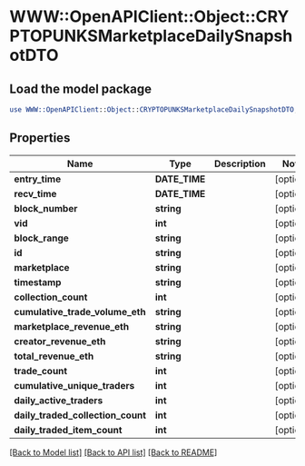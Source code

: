 # WWW::OpenAPIClient::Object::CRYPTOPUNKSMarketplaceDailySnapshotDTO

## Load the model package
```perl
use WWW::OpenAPIClient::Object::CRYPTOPUNKSMarketplaceDailySnapshotDTO;
```

## Properties
Name | Type | Description | Notes
------------ | ------------- | ------------- | -------------
**entry_time** | **DATE_TIME** |  | [optional] 
**recv_time** | **DATE_TIME** |  | [optional] 
**block_number** | **string** |  | [optional] 
**vid** | **int** |  | [optional] 
**block_range** | **string** |  | [optional] 
**id** | **string** |  | [optional] 
**marketplace** | **string** |  | [optional] 
**timestamp** | **string** |  | [optional] 
**collection_count** | **int** |  | [optional] 
**cumulative_trade_volume_eth** | **string** |  | [optional] 
**marketplace_revenue_eth** | **string** |  | [optional] 
**creator_revenue_eth** | **string** |  | [optional] 
**total_revenue_eth** | **string** |  | [optional] 
**trade_count** | **int** |  | [optional] 
**cumulative_unique_traders** | **int** |  | [optional] 
**daily_active_traders** | **int** |  | [optional] 
**daily_traded_collection_count** | **int** |  | [optional] 
**daily_traded_item_count** | **int** |  | [optional] 

[[Back to Model list]](../README.md#documentation-for-models) [[Back to API list]](../README.md#documentation-for-api-endpoints) [[Back to README]](../README.md)


